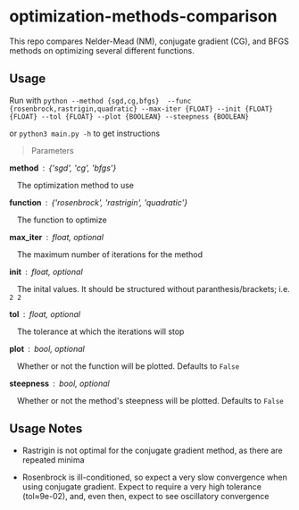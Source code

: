 # optimization-methods-comparison
This repo compares Nelder-Mead (NM), conjugate gradient (CG), and BFGS methods on optimizing several different functions.  

## Usage
Run with `python --method {sgd,cg,bfgs} 
            --func {rosenbrock,rastrigin,quadratic}
            --max-iter {FLOAT}
            --init {FLOAT} {FLOAT}
            --tol {FLOAT}
            --plot {BOOLEAN}
            --steepness {BOOLEAN}`
            
or `python3 main.py -h` to get instructions

> Parameters

**method**&ensp;:&ensp;*{'sgd', 'cg', 'bfgs'}*

&emsp;The optimization method to use

**function**&ensp;:&ensp;*{'rosenbrock', 'rastrigin', 'quadratic'}*

&emsp;The function to optimize

**max_iter**&ensp;:&ensp;*float, optional*

&emsp;The maximum number of iterations for the method

**init**&ensp;:&ensp;*float, optional*

&emsp;The inital values. It should be structured without paranthesis/brackets; i.e. `2 2`

**tol**&ensp;:&ensp;*float, optional*

&emsp;The tolerance at which the iterations will stop

**plot**&ensp;:&ensp;*bool, optional*

&emsp;Whether or not the function will be plotted. Defaults to `False`

**steepness**&ensp;:&ensp;*bool, optional*

&emsp;Whether or not the method's steepness will be plotted. Defaults to `False`

## Usage Notes

- Rastrigin is not optimal for the conjugate gradient method, as there are repeated minima

- Rosenbrock is ill-conditioned, so expect a very slow convergence when using conjugate gradient. Expect to require a very high tolerance (tol≈9e-02), and, even then, expect to see oscillatory convergence